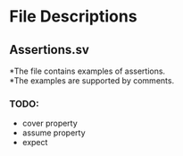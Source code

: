 # File Descriptions 

## Assertions.sv 
*The file contains examples of assertions. <br />
*The examples are supported by comments.   <br />


### TODO: <br />
* cover property 
* assume property 
* expect 


